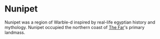 # Nunipet

<meta property="og:description" content="Nunipet was a region of Warble-d inspired by real-life egyptian history and mythology.">

Nunipet was a region of Warble-d inspired by real-life egyptian history and mythology. Nunipet occupied the northern coast of [The Far](introduction.md)'s primary landmass.